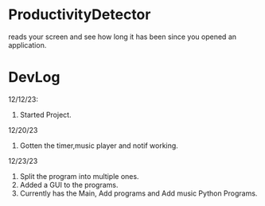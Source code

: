 # ProductivityDetector
reads your screen and see how long it has been since you opened an application.
# DevLog
12/12/23:
1. Started Project.


12/20/23
1. Gotten the timer,music player and notif working.

12/23/23
1. Split the program into multiple ones.
2. Added a GUI to the programs.
3. Currently has the Main, Add programs and Add music Python Programs.
